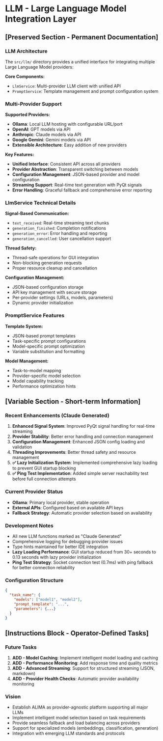 # LLM - Large Language Model Integration Layer

## [Preserved Section - Permanent Documentation]

### LLM Architecture
The `src/llm/` directory provides a unified interface for integrating multiple Large Language Model providers:

**Core Components:**
- `LlmService`: Multi-provider LLM client with unified API
- `PromptService`: Template management and prompt configuration system

### Multi-Provider Support
**Supported Providers:**
- **Ollama**: Local LLM hosting with configurable URL/port
- **OpenAI**: GPT models via API
- **Anthropic**: Claude models via API  
- **Google Gemini**: Gemini models via API
- **Extensible Architecture**: Easy addition of new providers

**Key Features:**
- **Unified Interface**: Consistent API across all providers
- **Provider Abstraction**: Transparent switching between models
- **Configuration Management**: JSON-based provider and model configuration
- **Streaming Support**: Real-time text generation with PyQt signals
- **Error Handling**: Graceful fallback and comprehensive error reporting

### LlmService Technical Details
**Signal-Based Communication:**
- `text_received`: Real-time streaming text chunks
- `generation_finished`: Completion notifications
- `generation_error`: Error handling and reporting
- `generation_cancelled`: User cancellation support

**Thread Safety:**
- Thread-safe operations for GUI integration
- Non-blocking generation requests
- Proper resource cleanup and cancellation

**Configuration Management:**
- JSON-based configuration storage
- API key management with secure storage
- Per-provider settings (URLs, models, parameters)
- Dynamic provider initialization

### PromptService Features
**Template System:**
- JSON-based prompt templates
- Task-specific prompt configurations
- Model-specific prompt optimization
- Variable substitution and formatting

**Model Management:**
- Task-to-model mapping
- Provider-specific model selection
- Model capability tracking
- Performance optimization hints

## [Variable Section - Short-term Information]

### Recent Enhancements (Claude Generated)
1. **Enhanced Signal System**: Improved PyQt signal handling for real-time streaming
2. **Provider Stability**: Better error handling and connection management
3. **Configuration Management**: Enhanced JSON config loading and validation
4. **Threading Improvements**: Better thread safety and resource management
5. **✅ Lazy Initialization System**: Implemented comprehensive lazy loading to prevent GUI startup blocking
6. **✅ Ping Test Implementation**: Added simple server reachability test before full connection attempts

### Current Provider Status
- **Ollama**: Primary local provider, stable operation
- **External APIs**: Configured based on available API keys
- **Fallback Strategy**: Automatic provider selection based on availability

### Development Notes
- All new LLM functions marked as "Claude Generated"
- Comprehensive logging for debugging provider issues
- Type hints maintained for better IDE integration
- **Lazy Loading Performance**: GUI startup reduced from 30+ seconds to 0.13 seconds with lazy provider initialization
- **Ping Test Strategy**: Socket connection test (0.7ms) with ping fallback for better connection reliability

### Configuration Structure
```json
{
  "task_name": {
    "models": ["model1", "model2"],
    "prompt_template": "...",
    "parameters": {...}
  }
}
```

## [Instructions Block - Operator-Defined Tasks]

### Future Tasks
1. **ADD - Model Caching**: Implement intelligent model loading and caching
2. **ADD - Performance Monitoring**: Add response time and quality metrics
3. **ADD - Advanced Streaming**: Support for structured streaming (JSON, markdown)
4. **ADD - Provider Health Checks**: Automatic provider availability monitoring

### Vision
- Establish ALIMA as provider-agnostic platform supporting all major LLMs
- Implement intelligent model selection based on task requirements
- Provide seamless fallback and load balancing across providers
- Support for specialized models (embeddings, classification, generation)
- Integration with emerging LLM standards and protocols
